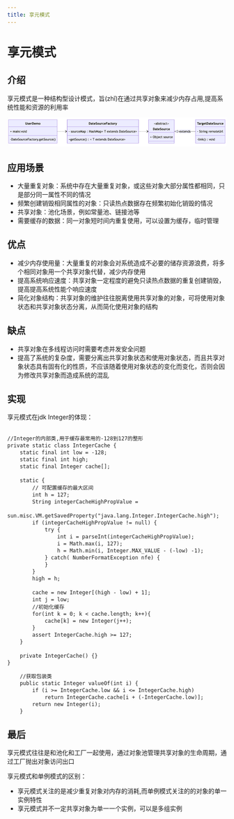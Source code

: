 ```yaml
---
title: 享元模式
---
```

# 享元模式
## 介绍

享元模式是一种结构型设计模式，旨(zhǐ)在通过共享对象来减少内存占用,提高系统性能和资源的利用率

![享元模式.png](./source/享元模式.png)

## 应用场景

- 大量重复对象：系统中存在大量重复对象，或这些对象大部分属性都相同，只是部分同一属性不同的情况
- 频繁创建销毁相同属性的对象：只读热点数据存在频繁初始化销毁的情况
- 共享对象：池化场景，例如常量池、链接池等
- 需要缓存的数据：同一对象短时间内重复使用，可以设置为缓存，临时管理

## 优点

- 减少内存使用量：大量重复的对象会对系统造成不必要的储存资源浪费，将多个相同对象用一个共享对象代替，减少内存使用
- 提高系统响应速度：共享对象一定程度的避免只读热点数据的重复创建销毁，提高提高系统性能个响应速度
- 简化对象结构：共享对象的维护往往脱离使用共享对象的对象，可将使用对象状态和共享对象状态分离，从而简化使用对象的结构

## 缺点

- 共享对象在多线程访问时需要考虑并发安全问题
- 提高了系统的复杂度，需要分离出共享对象状态和使用对象状态，而且共享对象状态具有固有化的性质，不应该随着使用对象状态的变化而变化，否则会因为修改共享对象而造成系统的混乱



## 实现

享元模式在jdk Integer的体现：

```java:no-line-numbers

//Integer的内部类,用于缓存最常用的-128到127的整形
private static class IntegerCache {
    static final int low = -128;
    static final int high;
    static final Integer cache[];

    static {
        // 可配置缓存的最大区间
        int h = 127;
        String integerCacheHighPropValue =
            sun.misc.VM.getSavedProperty("java.lang.Integer.IntegerCache.high");
        if (integerCacheHighPropValue != null) {
            try {
                int i = parseInt(integerCacheHighPropValue);
                i = Math.max(i, 127);
                h = Math.min(i, Integer.MAX_VALUE - (-low) -1);
            } catch( NumberFormatException nfe) {
            }
        }
        high = h;

        cache = new Integer[(high - low) + 1];
        int j = low;
        //初始化缓存
        for(int k = 0; k < cache.length; k++){
            cache[k] = new Integer(j++);
        }
        assert IntegerCache.high >= 127;
    }

    private IntegerCache() {}
}

```


```java:no-line-numbers
    //获取包装类
    public static Integer valueOf(int i) {
        if (i >= IntegerCache.low && i <= IntegerCache.high)
            return IntegerCache.cache[i + (-IntegerCache.low)];
        return new Integer(i);
    }

```


## 最后

享元模式往往是和池化和工厂一起使用，通过对象池管理共享对象的生命周期，通过工厂抛出对象访问出口

享元模式和单例模式的区别：
- 享元模式关注的是减少重复对象对内存的消耗,而单例模式关注的的对象的单一实例特性
- 享元模式并不一定共享对象为单一一个实例，可以是多组实例